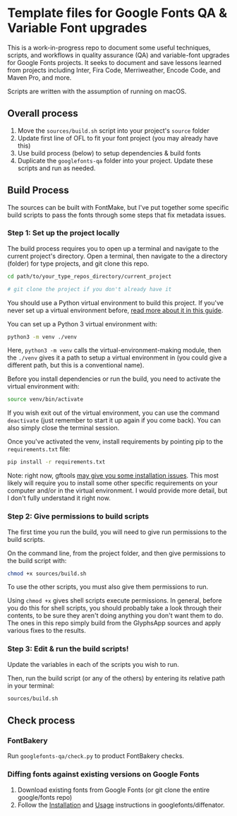 # Template files for Google Fonts QA & Variable Font upgrades

This is a work-in-progress repo to document some useful techniques, scripts, and workflows in quality assurance (QA) and variable-font upgrades for Google Fonts projects. It seeks to document and save lessons learned from projects including Inter, Fira Code, Merriweather, Encode Code, and Maven Pro, and more.

Scripts are written with the assumption of running on macOS.

## Overall process

1. Move the `sources/build.sh` script into your project's `source` folder
2. Update first line of OFL to fit your font project (you may already have this)
3. Use build process (below) to setup dependencies & build fonts
4. Duplicate the `googlefonts-qa` folder into your project. Update these scripts and run as needed.

## Build Process

The sources can be built with FontMake, but I've put together some specific build scripts to pass the fonts through some steps that fix metadata issues.

### Step 1: Set up the project locally

The build process requires you to open up a terminal and navigate to the current project's directory. Open a terminal, then navigate to the a directory (folder) for type projects, and git clone this repo.

```bash
cd path/to/your_type_repos_directory/current_project

# git clone the project if you don't already have it
```

You should use a Python virtual environment to build this project. If you've never set up a virtual environment before, [read more about it in this guide](https://packaging.python.org/tutorials/installing-packages/#creating-virtual-environments).

You can set up a Python 3 virtual environment with:

```bash
python3 -m venv ./venv
```

Here, `python3 -m venv` calls the virtual-environment-making module, then the `./venv` gives it a path to setup a virtual environment in (you could give a different path, but this is a conventional name).

Before you install dependencies or run the build, you need to activate the virtual environment with:

```bash
source venv/bin/activate
```

If you wish exit out of the virtual environment, you can use the command `deactivate` (just remember to start it up again if you come back). You can also simply close the terminal session.

Once you've activated the venv, install requirements by pointing pip to the `requirements.txt` file:

```bash
pip install -r requirements.txt
```

Note: right now, gftools [may give you some installation issues](https://github.com/googlefonts/gftools/issues/121). This most likely will require you to install some other specific requirements on your computer and/or in the virtual environment. I would provide more detail, but I don't fully understand it right now.

### Step 2: Give permissions to build scripts

The first time you run the build, you will need to give run permissions to the build scripts.

On the command line, from the project folder, and then give permissions to the build script with:

```bash
chmod +x sources/build.sh
```

To use the other scripts, you must also give them permissions to run.

Using `chmod +x` gives shell scripts execute permissions. In general, before you do this for shell scripts, you should probably take a look through their contents, to be sure they aren't doing anything you don't want them to do. The ones in this repo simply build from the GlyphsApp sources and apply various fixes to the results.

### Step 3: Edit & run the build scripts!

Update the variables in each of the scripts you wish to run.

Then, run the build script (or any of the others) by entering its relative path in your terminal:

```bash
sources/build.sh
```

## Check process

### FontBakery

Run `googlefonts-qa/check.py` to product FontBakery checks.

### Diffing fonts against existing versions on Google Fonts

1. Download existing fonts from Google Fonts (or git clone the entire google/fonts repo)
2. Follow the [Installation](https://github.com/googlefonts/fontdiffenator#installation) and [Usage](https://github.com/googlefonts/fontdiffenator#usage) instructions in googlefonts/diffenator.
